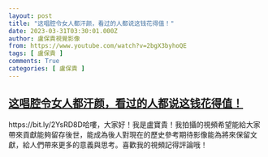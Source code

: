 ```yaml
---
layout: post
title: "这唱腔令女人都汗颜，看过的人都说这钱花得值！"
date: 2023-03-31T03:30:01.000Z
author: 盧保貴視覺影像
from: https://www.youtube.com/watch?v=2bgX3byhoQE
tags: [ 盧保貴 ]
comments: True
categories: [ 盧保貴 ]
---
```

<!--1680233401000-->
[这唱腔令女人都汗颜，看过的人都说这钱花得值！](https://www.youtube.com/watch?v=2bgX3byhoQE)
------

<div>
https://bit.ly/2YsRD8D哈嘍，大家好！我是盧寶貴！我拍攝的視頻希望能給大家帶來貢獻能夠留存後世，能成為後人對現在的歷史參考期待影像能為將來保留文獻，給人們帶來更多的意義與思考。喜歡我的視頻記得評論哦！
</div>
